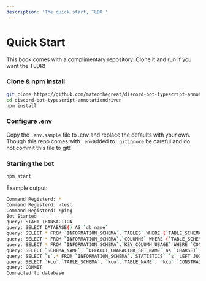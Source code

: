 ```yaml
---
description: 'The quick start, TLDR.'
---
```


# Quick Start

This book comes with a complimentary repository. Clone it and run if you want the TLDR!

### Clone & npm install

```bash
git clone https://github.com/mateothegreat/discord-bot-typescript-annotationdriven
cd discord-bot-typescript-annotationdriven
npm install
```

### Configure .env

Copy the `.env.sample` file to .env and replace the defaults with your own. Though this repo comes with `.env`added to `.gitignore` be careful and do not commit this file to git!

### Starting the bot

```bash
npm start
```

Example output:

```bash
Command Registerd: *
Command Registerd: >test
Command Registerd: !ping
Bot Started
query: START TRANSACTION
query: SELECT DATABASE() AS `db_name`
query: SELECT * FROM `INFORMATION_SCHEMA`.`TABLES` WHERE (`TABLE_SCHEMA` = 'mybot' AND `TABLE_NAME` = 'user') OR (`TABLE_SCHEMA` = 'mybot' AND `TABLE_NAME` = 'chat_message')
query: SELECT * FROM `INFORMATION_SCHEMA`.`COLUMNS` WHERE (`TABLE_SCHEMA` = 'mybot' AND `TABLE_NAME` = 'user') OR (`TABLE_SCHEMA` = 'mybot' AND `TABLE_NAME` = 'chat_message')
query: SELECT * FROM `INFORMATION_SCHEMA`.`KEY_COLUMN_USAGE` WHERE `CONSTRAINT_NAME` = 'PRIMARY' AND ((`TABLE_SCHEMA` = 'mybot' AND `TABLE_NAME` = 'user') OR (`TABLE_SCHEMA` = 'mybot' AND `TABLE_NAME` = 'chat_message'))
query: SELECT `SCHEMA_NAME`, `DEFAULT_CHARACTER_SET_NAME` as `CHARSET`, `DEFAULT_COLLATION_NAME` AS `COLLATION` FROM `INFORMATION_SCHEMA`.`SCHEMATA`
query: SELECT `s`.* FROM `INFORMATION_SCHEMA`.`STATISTICS` `s` LEFT JOIN `INFORMATION_SCHEMA`.`REFERENTIAL_CONSTRAINTS` `rc` ON `s`.`INDEX_NAME` = `rc`.`CONSTRAINT_NAME` WHERE ((`s`.`TABLE_SCHEMA` = 'mybot' AND `s`.`TABLE_NAME` = 'user') OR (`s`.`TABLE_SCHEMA` = 'mybot' AND `s`.`TABLE_NAME` = 'chat_message')) AND `s`.`INDEX_NAME` != 'PRIMARY' AND `rc`.`CONSTRAINT_NAME` IS NULL
query: SELECT `kcu`.`TABLE_SCHEMA`, `kcu`.`TABLE_NAME`, `kcu`.`CONSTRAINT_NAME`, `kcu`.`COLUMN_NAME`, `kcu`.`REFERENCED_TABLE_SCHEMA`, `kcu`.`REFERENCED_TABLE_NAME`, `kcu`.`REFERENCED_COLUMN_NAME`, `rc`.`DELETE_RULE` `ON_DELETE`, `rc`.`UPDATE_RULE` `ON_UPDATE` FROM `INFORMATION_SCHEMA`.`KEY_COLUMN_USAGE` `kcu` INNER JOIN `INFORMATION_SCHEMA`.`REFERENTIAL_CONSTRAINTS` `rc` ON `rc`.`constraint_name` = `kcu`.`constraint_name` WHERE (`kcu`.`TABLE_SCHEMA` = 'mybot' AND `kcu`.`TABLE_NAME` = 'user') OR (`kcu`.`TABLE_SCHEMA` = 'mybot' AND `kcu`.`TABLE_NAME` = 'chat_message')
query: COMMIT
Connected to database
```

